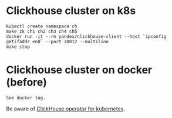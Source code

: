# Clickhouse cluster on k8s
	
    kubectl create namespace ch
    make zk ch1 ch2 ch3 ch4 ch5
    docker run -it --rm yandex/clickhouse-client --host `ipconfig getifaddr en0` --port 30012 --multiline
    make stop

# Clickhouse cluster on docker (before)
    See docker tag.
    
Be aware of [ClickHouse operator for kubernetes](https://www.altinity.com/blog/2019/4/9/altinity-clickhouse-operator-for-kubernetes).
